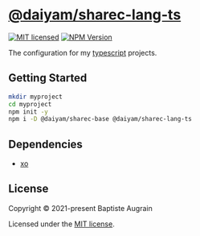 [@daiyam/sharec-lang-ts](https://github.com/daiyam/sharec-config/tree/master/packages/sharec-lang-ts)
=====================================================================================================

[![MIT licensed](https://img.shields.io/badge/license-MIT-blue.svg)](./LICENSE)
[![NPM Version](https://img.shields.io/npm/v/@daiyam/sharec-lang-ts.svg?colorB=green)](https://www.npmjs.com/package/@daiyam/sharec-lang-ts)

The configuration for my [typescript](https://www.typescriptlang.org/) projects.

Getting Started
---------------

```sh
mkdir myproject
cd myproject
npm init -y
npm i -D @daiyam/sharec-base @daiyam/sharec-lang-ts
```

Dependencies
------------

- [xo](https://github.com/xojs/xo)

License
-------

Copyright &copy; 2021-present Baptiste Augrain

Licensed under the [MIT license](https://opensource.org/licenses/MIT).
